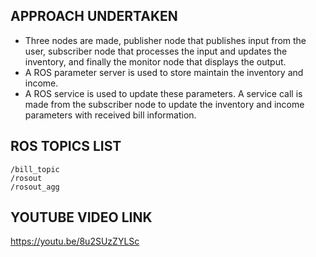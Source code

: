 ## APPROACH UNDERTAKEN
* Three nodes are made, publisher node that publishes input from the user, subscriber node that processes the input and updates the inventory, and finally the monitor node that displays the output.
* A ROS parameter server is used to store maintain the inventory and income.
* A ROS service is used to update these parameters. A service call is made from the subscriber node to update the inventory and income parameters with received bill information.

## ROS TOPICS LIST
```
/bill_topic
/rosout
/rosout_agg
```

## YOUTUBE VIDEO LINK
https://youtu.be/8u2SUzZYLSc

